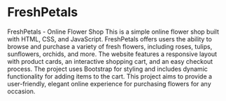 # FreshPetals
FreshPetals - Online Flower Shop
This is a simple online flower shop built with HTML, CSS, and JavaScript. FreshPetals offers users the ability to browse and purchase a variety of fresh flowers, including roses, tulips, sunflowers, orchids, and more. The website features a responsive layout with product cards, an interactive shopping cart, and an easy checkout process. The project uses Bootstrap for styling and includes dynamic functionality for adding items to the cart. This project aims to provide a user-friendly, elegant online experience for purchasing flowers for any occasion.
